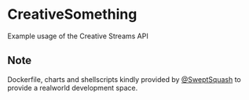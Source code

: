 # CreativeSomething
Example usage of the Creative Streams API

## Note
Dockerfile, charts and shellscripts kindly provided by [@SweptSquash](https://www.github.com/sweptsquash) to provide a realworld development space.
